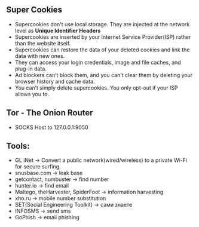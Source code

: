 ## Super Cookies
- Supercookies don't use local storage. They are injected at the network level as **Unique Identifier Headers**
- Supercookies are inserted by your Internet Service Provider(ISP) rather than the website itself.
- Supercookies can restore the data of your deleted cookies and link the data with new ones.
- They can access your login credentials, image and file caches, and plug-in data.
- Ad blockers can’t block them, and you can't clear them by deleting your browser history and
cache data.
- You can’t simply delete supercookies. You only opt-out if your ISP allows you to.

## Tor - The Onion Router
- SOCKS Host to 127.0.0.1:9050

## Tools:
- GL iNet                           -> Convert a public network(wired/wireless) to a private Wi-Fi for
secure surfing.
- snusbase.com                      -> leak base
- getcontact, numbuster             -> find number
- hunter.io                         -> find email
- Maltego, theHarvester, SpiderFoot -> information harvesting
- xho.ru                            -> mobile number substitution
- SET(Social Engineering Toolkit)   -> сами знаете
- INFOSMS                           -> send sms
- GoPhish                           -> email phishing
